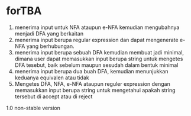 # forTBA

1.  menerima input untuk NFA ataupun e-NFA kemudian mengubahnya menjadi DFA yang berkaitan
2.  menerima input berupa regular expression dan dapat mengenerate e-NFA yang berhubungan.
3.  menerima input berupa sebuah DFA kemudian membuat jadi minimal, dimana user dapat memasukkan input berupa string untuk mengetes DFA tesebut, baik sebelum maupun sesudah dalam bentuk minimal
4.  menerima input berupa dua buah DFA, kemudian menunjukkan keduanya equivalen atau tidak
5.  Mengetes DFA, NFA, e-NFA ataupun reguler expression dengan memasukkan input berupa string untuk mengetahui apakah string tersebut di accept atau di reject

1.0 non-stable version
